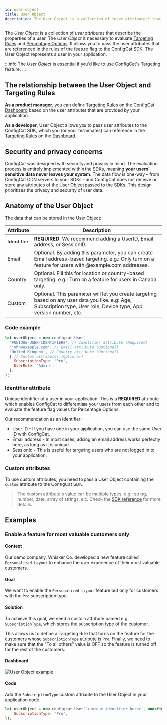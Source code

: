 ```yaml
---
id: user-object
title: User Object
description: The User Object is a collection of *user attributes* that describe the properties of a user. The User Object is essential for targeting.
---
```


The *User Object* is a collection of *user attributes* that describe the properties of a user. The *User Object* is necessary to evaluate [Targeting Rules](../targeting-rule/targeting-rule-overview) and [Percentage Options](../percentage-options).
It allows you to pass the user attributes that are referenced in the rules of the feature flag to the ConfigCat SDK. The User Object represents a user in your application.

:::info
The *User Object* is essential if you'd like to use ConfigCat's [Targeting](../targeting-overview) feature.
:::

## The relationship between the User Object and Targeting Rules

**As a product manager**, you can define [Targeting Rules](../targeting-rule/targeting-rule-overview) on the <a href="https://app.configcat.com" target="_blank">ConfigCat Dashboard</a> based on the user attributes that are provided by your application.

**As a developer**, User Object allows you to pass user attributes to the ConfigCat SDK, which you (or your teammates) can reference in the [Targeting Rules](../targeting-rule/targeting-rule-overview) on the <a href="https://app.configcat.com" target="_blank">Dashboard</a>.

## Security and privacy concerns

ConfigCat was designed with security and privacy in mind. The evaluation process is entirely implemented within the SDKs, meaning **your users' sensitive data never leaves your system**. The data flow is one-way – from ConfigCat CDN servers to your SDKs – and ConfigCat does not receive or store any attributes of the User Object passed to the SDKs. This design prioritizes the privacy and security of user data.

## Anatomy of the User Object

The data that can be stored in the User Object:

| Attribute  | Description                                                                                                                                                              |
| ---------- | ------------------------------------------------------------------------------------------------------------------------------------------------------------------------ |
| Identifier | **REQUIRED.** We recommend adding a UserID, Email address, or SessionID.                                                                                                  |
| Email      | Optional. By adding this parameter, you can create Email address-based targeting. e.g.: Only turn on a feature for users with @example.com addresses.                 |
| Country    | Optional. Fill this for location or country-based targeting. e.g.: Turn on a feature for users in Canada only.                                                        |
| Custom     | Optional. This parameter will let you create targeting based on any user data you like. e.g: Age, Subscription type, User role, Device type, App version number, etc. |

### Code example

```js
let userObject = new configcat.User(
  '#UNIQUE-USER-IDENTIFIER#', // Identifier attribute (Required)
  'john@example.com', // Email attribute (Optional)
  'United Kingdom', // Country attribute (Optional)
  { // Custom attributes (Optional)
    SubscriptionType: 'Pro', 
    UserRole: 'Admin',
  },
);
```

### Identifier attribute

Unique identifier of a user in your application. This is a **REQUIRED** attribute which enables ConfigCat to differentiate your users from each other and to evaluate the feature flag values for Percentage Options.

Our recommendation as an identifier:

- User ID - If you have one in your application, you can use the same User ID with ConfigCat.
- Email address - In most cases, adding an email address works perfectly here, as long as it is unique.
- SessionId - This is useful for targeting users who are not logged in to your application.

### Custom attributes

To use custom attributes, you need to pass a User Object containing the `custom` attribute to the ConfigCat SDK.

> The custom attribute's value can be multiple types. e.g.: string, number, date, array of strings, etc. Check the [SDK reference](../../sdk-reference/overview) for more details.

## Examples

### Enable a feature for most valuable customers only

#### Context
Our demo company, Whisker Co. developed a new feature called `Personalized Layout` to enhance the user experience of their most valuable customers.

#### Goal
We want to enable the `Personalized Layout` feature but only for customers with the `Pro` subscription type.

#### Solution
To achieve this goal, we need a custom attribute named e.g. `SubscriptionType`, which stores the subscription type of the customer.

This allows us to define a Targeting Rule that turns on the feature for the customers whose `SubscriptionType` attribute is `Pro`. Finally, we need to make sure that the "To all others" value is OFF so the feature is turned off for the rest of the customers.

#### Dashboard
![User Object example](/assets/targeting/user-object/user-object-example.jpg)

#### Code
Add the `SubscriptionType` custom attribute to the User Object in your application code.

```js
let userObject = new configcat.User('<unique-identifier-here>', undefined, undefined, { 
    SubscriptionType: 'Pro',
});
```